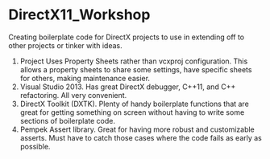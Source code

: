 DirectX11_Workshop
===================

Creating boilerplate code for DirectX projects to use in extending off to other projects or tinker with ideas.

1. Project Uses Property Sheets rather than vcxproj configuration. This allows a property sheets to share some settings, have specific sheets for others, making maintenance easier.
2. Visual Studio 2013. Has great DirectX debugger, C++11, and C++ refactoring. All very convenient.
3. DirectX Toolkit (DXTK). Plenty of handy boilerplate functions that are great for getting something on screen without having to write some sections of boilerplate code.
4. Pempek Assert library. Great for having more robust and customizable asserts. Must have to catch those cases where the code fails as early as possible.
